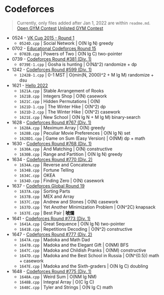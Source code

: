 # Codeforces

>   Currently, only files added after Jan 1, 2022 are within `readme.md`.
>   [Open GYM Contest](https://github.com/SorahISA/competitive_programming/blob/master/Codeforces/Gym/readme.md)
>   [Unlisted GYM Contest](https://github.com/SorahISA/competitive_programming/blob/master/Codeforces/Unlisted/readme.md)

-   0524 - [VK Cup 2015 - Round 1](https://codeforces.com/contest/524)
    -   `0524D.cpp` | Social Network | O(N lg N) greedy
-   0702 - [Educational Codeforces Round 15](https://codeforces.com/contest/702)
    -   `0702B.cpp` | Powers of Two | O(N lg C) two-pointer
-   0739 - [Codeforces Round #381 (Div. 1)](https://codeforces.com/contest/739)
    -   `0739E-1.cpp` | Gosha is hunting | O(NΔ^2) randomize + dp
-   1242 - [Codeforces Round #599 (Div. 1)](https://codeforces.com/contest/1242)
    -   `1242B-1.cpp` | 0-1 MST | O(min(N, 2000)^2 + M lg M) randomize + dsu
-   1621 - [Hello 2022](https://codeforces.com/contest/1621)
    -   `1621A.cpp` | Stable Arrangement of Rooks
    -   `1621B.cpp` | Integers Shop | O(N) casework
    -   `1621C.cpp` | Hidden Permutations | O(N)
    -   `1621D-1.cpp` | The Winter Hike | O(N^2) dp
    -   `1621D-2.cpp` | The Winter Hike | O(N^2) casework
    -   `1621E.cpp` | New School | O(N lg N + M lg M) binary-search
-   1628 - [Codeforces Round #767 (Div. 1)](https://codeforces.com/contest/1628)
    -   `1628A.cpp` | Meximum Array | O(N) greedy
    -   `1628B.cpp` | Peculiar Movie Preferences | O(N lg N) set
    -   `1628D1.cpp` | Game on Sum (Easy Version) | O(NM) dp + math
-   1630 - [Codeforces Round #768 (Div. 1)](https://codeforces.com/contest/1630)
    -   `1630A.cpp` | And Matching | O(N) constructive
    -   `1630B.cpp` | Range and Partition | O(N lg N) greedy
-   1634 - [Codeforces Round #770 (Div. 2)](https://codeforces.com/contest/1634)
    -   `1634A.cpp` | Reverse and Concatenate
    -   `1634B.cpp` | Fortune Telling
    -   `1634C.cpp` | OKEA
    -   `1634D.cpp` | Finding Zero | O(N) casework
-   1637 - [Codeforces Global Round 19](https://codeforces.com/contest/1637)
    -   `1637A.cpp` | Sorting Parts
    -   `1637B.cpp` | MEX and Array
    -   `1637C.cpp` | Andrew and Stones | O(N) casework
    -   `1637D.cpp` | Yet Another Minimization Problem | O(N^2C) knapsack
    -   `1637E.cpp` | Best Pair | **唬爛**
-   1641 - [Codeforces Round #773 (Div. 1)](https://codeforces.com/contest/1641)
    -   `1641A.cpp` | Great Sequence | O(N lg N) two-pointer
    -   `1641B.cpp` | Repetitions Decoding | O(N^2) constructive
-   1647 - [Codeforces Round #777 (Div. 2)](https://codeforces.com/contest/1647)
    -   `1647A.cpp` | Madoka and Math Dad
    -   `1647B.cpp` | Madoka and the Elegant Gift | O(NM) BFS
    -   `1647C.cpp` | Madoka and Childish Pranks | O(NM) constructive 
    -   `1647D.cpp` | Madoka and the Best School in Russia | O(N^{0.5}) math + casework
    -   `1647E.cpp` | Madoka and the Sixth-graders | O(N lg C) doubling
-   1648 - [Codeforces Round #775 (Div. 1)](https://codeforces.com/contest/1648)
    -   `1648A.cpp` | Weird Sum | O(NM lg NM)
    -   `1648B.cpp` | Integral Array | O(C lg C)
    -   `1648C.cpp` | Tyler and Strings | O(N lg C) math